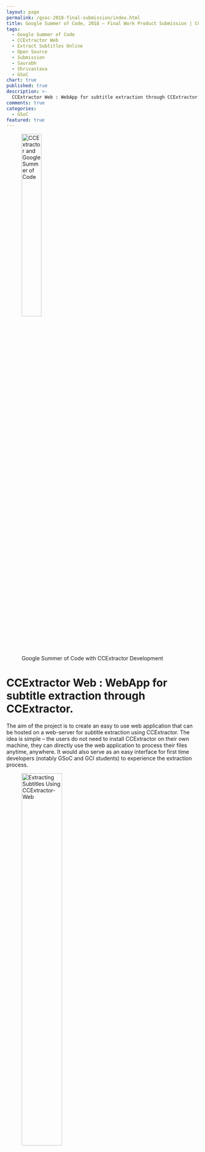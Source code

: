 ```yaml
---
layout: page
permalink: /gsoc-2018-final-submission/index.html
title: Google Summer of Code, 2018 – Final Work Product Submission | CCExtractor Web - Saurabh Shrivastava
tags:
  - Google Summer of Code
  - CCExtractor Web
  - Extract Subtitles Online
  - Open Source
  - Submission
  - Saurabh
  - Shrivastava
  - GSoC
chart: true
published: true
description: >-
  CCExtractor Web : WebApp for subtitle extraction through CCExtractor. This project was a part of GSoC 2018 Under CCExtractor by Saurabh Shrivastava.
comments: true
categories:
  - GSoC
featured: true
---
```

<figure>
  <img src="{{ site.url }}/images/ccextractor_gsoc.png" alt="CCExtractor and Google Summer of Code" style="width:35%;" >
  <figcaption>Google Summer of Code with CCExtractor Development</figcaption>
</figure>

# CCExtractor Web : WebApp for subtitle extraction through CCExtractor. 

The aim of the project is to create an easy to use web application that can be hosted on a web-server for subtitle extraction using CCExtractor. The idea is simple – the users do not need to install CCExtractor on their own machine, they can directly use the web application to process their files anytime, anywhere. It would also serve as an easy interface for first time developers (notably GSoC and GCI students) to experience the extraction process.

<figure>
  <img src="{{ site.url }}/images/usage.gif" alt="Extracting Subtitles Using CCExtractor-Web" style="width:50%;" >
  <figcaption>CCExtractor-Web (Full Video: https://youtu.be/0Qw4a0ZzVJc)</figcaption>
</figure>

The high level workflow for this project basically involves obtaining files from user along with suitable parameters, passing them to the CCExtractor , processing the files, obtaining output file and making it available for download. Other things include, but is not limited to, user management, file management, record maintenance, multiple CCExtractor binary options and API.

# Project Related Links

- Project repository on Github: https://github.com/saurabhshri/ccextractor-web

- Project readme : https://github.com/saurabhshri/ccextractor-web/blob/development/README.adoc

- Project documentation : https://github.com/saurabhshri/ccextractor-web/blob/development/docs/

- Project link on official GSoC web-app : https://summerofcode.withgoogle.com/projects/#5789900830408704

- Mentors : [@canihavesomecoffee](https://github.com/canihavesomecoffee) and [@alexbrt](https://github.com/alexbrt)

The project was built by me individually with the invaluable help from my mentors. All the external libraries and code used are credited wherever due.

# Technical Documentation

All the technical details are commented in the codes and the documentation is available in the readme of the repository (linked above). Code is properly commented and the variables, classes and other components are named properly in Camel Case for easier understanding of the code. Find compiling, installing, usage instructions and docs here : https://github.com/saurabhshri/ccextractor-web

# Known Issues and Future Work

The project is in it’s very early stage and is constantly evolving. The available functions, usage instructions et cetera are expected to refactor over time. Feel free to contribute and improve the project. Currently, files could only be uploaded from user's file system. In future I would like to add capability to add files from cloud storage like Google Drive and add batch processing. Feel free to raise any issue in the repository's issue tracker : https://github.com/saurabhshri/ccextractor-web/issues

# About Me

My name is Saurabh Shrivastava, and I am an Information Technology Engineering graduate. I love working with community to explore problems and develop solutions! At some point in the not-terribly-distant future, I hope to become a good and professional software developer. Open source has been an amazing experience for me so far, and I will continue to contribute and learn as well. Hoping to put my work and skills in good use.

Read more about me at https://saurabhshri.github.io/about or follow me on Twitter at https://twitter.com/saurabhshri_ . My Github is https://github.com/saurabhshri/ .

Thank you for taking your time out to read this. Follow the blog to subscribe to my future posts. 

-  
_Saurabh Shrivastava_  
_May The Twenty Fourth Be With You!_